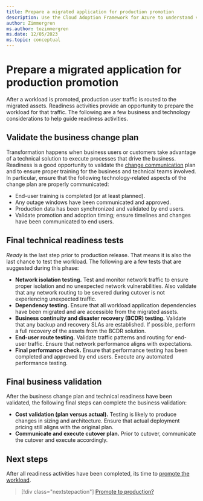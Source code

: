 ```yaml
---
title: Prepare a migrated application for production promotion
description: Use the Cloud Adoption Framework for Azure to understand validation that's involved in preparing a migrated application for production promotion.
author: Zimmergren
ms.author: tozimmergren
ms.date: 12/05/2023
ms.topic: conceptual
---
```


# Prepare a migrated application for production promotion

After a workload is promoted, production user traffic is routed to the migrated assets. Readiness activities provide an opportunity to prepare the workload for that traffic. The following are a few business and technology considerations to help guide readiness activities.

## Validate the business change plan

Transformation happens when business users or customers take advantage of a technical solution to execute processes that drive the business. Readiness is a good opportunity to validate the [change communication](./change-communication.md) plan and to ensure proper training for the business and technical teams involved. In particular, ensure that the following technology-related aspects of the change plan are properly communicated:

- End-user training is completed (or at least planned).
- Any outage windows have been communicated and approved.
- Production data has been synchronized and validated by end users.
- Validate promotion and adoption timing; ensure timelines and changes have been communicated to end users.

## Final technical readiness tests

*Ready* is the last step prior to production release. That means it is also the last chance to test the workload. The following are a few tests that are suggested during this phase:

- **Network isolation testing.** Test and monitor network traffic to ensure proper isolation and no unexpected network vulnerabilities. Also validate that any network routing to be severed during cutover is not experiencing unexpected traffic.
- **Dependency testing.** Ensure that all workload application dependencies have been migrated and are accessible from the migrated assets.
- **Business continuity and disaster recovery (BCDR) testing.** Validate that any backup and recovery SLAs are established. If possible, perform a full recovery of the assets from the BCDR solution.
- **End-user route testing.** Validate traffic patterns and routing for end-user traffic. Ensure that network performance aligns with expectations.
- **Final performance check.** Ensure that performance testing has been completed and approved by end users. Execute any automated performance testing.

## Final business validation

After the business change plan and technical readiness have been validated, the following final steps can complete the business validation:

- **Cost validation (plan versus actual).** Testing is likely to produce changes in sizing and architecture. Ensure that actual deployment pricing still aligns with the original plan.
- **Communicate and execute cutover plan.** Prior to cutover, communicate the cutover and execute accordingly.

## Next steps

After all readiness activities have been completed, its time to [promote the workload](./promote.md).

> [!div class="nextstepaction"]
> [Promote to production?](./promote.md)
